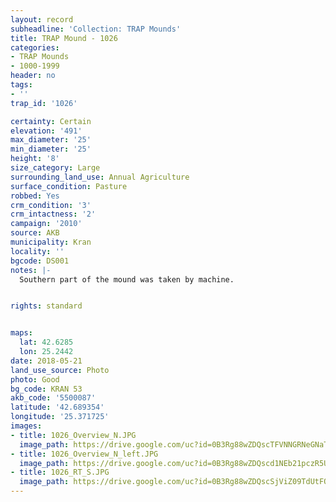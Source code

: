 ```yaml
---
layout: record
subheadline: 'Collection: TRAP Mounds'
title: TRAP Mound - 1026
categories:
- TRAP Mounds
- 1000-1999
header: no
tags:
- ''
trap_id: '1026'

certainty: Certain
elevation: '491'
max_diameter: '25'
min_diameter: '25'
height: '8'
size_category: Large
surrounding_land_use: Annual Agriculture
surface_condition: Pasture
robbed: Yes
crm_condition: '3'
crm_intactness: '2'
campaign: '2010'
source: AKB
municipality: Kran
locality: ''
bgcode: DS001
notes: |-
  Southern part of the mound was taken by machine.


rights: standard


maps:
  lat: 42.6285
  lon: 25.2442
date: 2018-05-21
land_use_source: Photo
photo: Good
bg_code: KRAN 53
akb_code: '5500087'
latitude: '42.689354'
longitude: '25.371725'
images:
- title: 1026_Overview_N.JPG
  image_path: https://drive.google.com/uc?id=0B3Rg88wZDQscTFVNNGRNeGNaTDA
- title: 1026_Overview_N_left.JPG
  image_path: https://drive.google.com/uc?id=0B3Rg88wZDQscd1NEb21pczR5U1k
- title: 1026_RT_S.JPG
  image_path: https://drive.google.com/uc?id=0B3Rg88wZDQscSjViZ09TdUtFQVE
---
```

